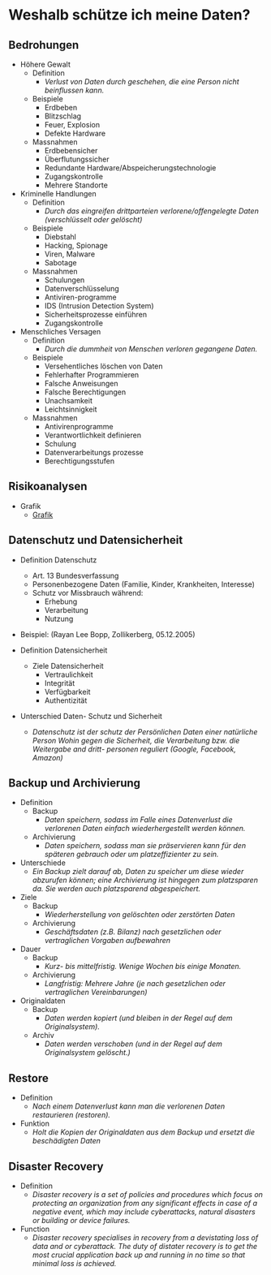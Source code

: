 # Weshalb schütze ich meine Daten?
## Bedrohungen
- Höhere Gewalt
  - Definition
    - *Verlust von Daten durch geschehen, die 
      eine Person nicht beinflussen kann.*
  - Beispiele
    - Erdbeben
    - Blitzschlag
    - Feuer, Explosion
    - Defekte Hardware
  - Massnahmen
    - Erdbebensicher
    - Überflutungssicher
    - Redundante Hardware/Abspeicherungstechnologie
    - Zugangskontrolle
    - Mehrere Standorte
- Kriminelle Handlungen
  - Definition
    - *Durch das eingreifen drittparteien 
      verlorene/offengelegte Daten (verschlüsselt oder gelöscht)*
  - Beispiele
    - Diebstahl
    - Hacking, Spionage
    - Viren, Malware
    - Sabotage
  - Massnahmen
    - Schulungen
    - Datenverschlüsselung
    - Antiviren-programme
    - IDS (Intrusion Detection System)
    - Sicherheitsprozesse einführen
    - Zugangskontrolle
- Menschliches Versagen
  - Definition
    - *Durch die dummheit von Menschen 
      verloren gegangene Daten.*
  - Beispiele
    - Versehentliches löschen von Daten
    - Fehlerhafter Programmieren
    - Falsche Anweisungen
    - Falsche Berechtigungen
    - Unachsamkeit
    - Leichtsinnigkeit
  - Massnahmen
    - Antivirenprogramme
    - Verantwortlichkeit definieren
    - Schulung
    - Datenverarbeitungs prozesse
    - Berechtigungsstufen

## Risikoanalysen
- Grafik
  - [Grafik](https://github.com/CastoloLee/castoulolee.github.io/assets/125958687/2ad3d1cf-9ab2-4d01-9371-354a029093b1)

## Datenschutz und Datensicherheit
- Definition Datenschutz
  - Art. 13 Bundesverfassung
  - Personenbezogene Daten (Familie, Kinder, Krankheiten, Interesse)
  - Schutz vor Missbrauch während:
    - Erhebung
    - Verarbeitung
    - Nutzung
- Beispiel:
(Rayan Lee Bopp, Zollikerberg, 05.12.2005)

- Definition Datensicherheit
  - Ziele Datensicherheit
    - Vertraulichkeit
    - Integrität
    - Verfügbarkeit
    - Authentizität

- Unterschied Daten- Schutz und Sicherheit
  - *Datenschutz ist der schutz der Persönlichen Daten einer natürliche Person
    Wohin gegen die Sicherheit, die Verarbeitung bzw. die Weitergabe and dritt-
    personen reguliert (Google, Facebook, Amazon)*


## Backup und Archivierung
- Definition
  - Backup
    - *Daten speichern, sodass im Falle eines Datenverlust die
      verlorenen Daten einfach wiederhergestellt werden können.*
  - Archivierung
    - *Daten speichern, sodass man sie präservieren kann für
      den späteren gebrauch oder um platzeffizienter zu sein.*
- Unterschiede
  - *Ein Backup zielt darauf ab, Daten zu speicher um diese wieder abzurufen können; 
    eine Archivierung ist hingegen zum platzsparen da. Sie werden auch platzsparend 
    abgespeichert.*
- Ziele
  - Backup
    - *Wiederherstellung von gelöschten oder zerstörten Daten*
  - Archivierung
    - *Geschäftsdaten (z.B. Bilanz) nach
       gesetzlichen oder vertraglichen Vorgaben aufbewahren*
- Dauer
  - Backup
    - *Kurz- bis mittelfristig. Wenige Wochen bis einige Monaten.*
  - Archivierung
    - *Langfristig: Mehrere Jahre (je nach gesetzlichen
       oder vertraglichen Vereinbarungen)*
- Originaldaten
  - Backup
    - *Daten werden kopiert (und bleiben in 
       der Regel auf dem Originalsystem).*
  - Archiv
    - *Daten werden verschoben (und in der Regel
       auf dem Originalsystem gelöscht.)*

## Restore
- Definition
  - *Nach einem Datenverlust kann man die
    verlorenen Daten restaurieren (restoren).*
- Funktion
  - *Holt die Kopien der Originaldaten
     aus dem Backup und ersetzt die 
     beschädigten Daten*

## Disaster Recovery
- Definition
  - *Disaster recovery is a set of policies and procedures which focus 
     on protecting an organization from any significant effects in case of a 
     negative event, which may include cyberattacks, natural disasters or 
     building or device failures.*
- Function
  - *Disaster recovery specialises in 
  recovery from a devistating loss of data and or cyberattack.
  The duty of distater recovery is to get the most crucial application
  back up and running in no time so that minimal loss is achieved.*
